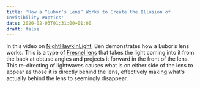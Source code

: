 ```yaml
---
title: 'How a “Lubor’s Lens” Works to Create the Illusion of
Invisibility #optics'
date: 2020-02-03T01:31:00+01:00
draft: false
---
```


In this video on [NightHawkInLight](https://www.youtube.com/channel/UCFtc3XdXgLFwhlDajMGK69w), Ben demonstrates how a Lubor’s lens works. This is a type of [Fresnel lens](https://en.wikipedia.org/wiki/Fresnel_lens) that takes the light coming into it from the back at obtuse angles and projects it forward in the front of the lens. This re-directing of lightwaves causes what is on either side of the lens to appear as those it is directly behind the lens, effectively making what’s actually behind the lens to seemingly disappear.